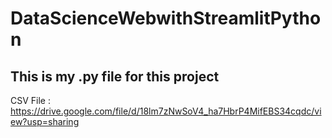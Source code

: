 # DataScienceWebwithStreamlitPython
## This is my .py file for this project
 CSV File : https://drive.google.com/file/d/18lm7zNwSoV4_ha7HbrP4MifEBS34cqdc/view?usp=sharing <br>

